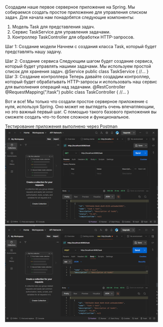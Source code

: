 Cоздадим наше первое серверное приложение на Spring. Мы собираемся создать простое приложение для управления
списком задач. Для начала нам понадобятся следующие компоненты:
1. Модель Task для представления задач.
2. Сервис TaskService для управления задачами.
3. Контроллер TaskController для обработки HTTP-запросов.
   
Шаг 1: Создание модели
Начнем с создания класса Task, который будет представлять нашу задачу.

Шаг 2: Создание сервиса
Следующим шагом будет создание сервиса, который будет управлять нашими
задачами. Мы используем простой список для хранения задач.
@Service
public class TaskService {
//...
}
Шаг 3: Создание контроллера
Теперь давайте создадим контроллер, который будет обрабатывать HTTP-запросы и
использовать наш сервис для выполнения операций над задачами.
@RestController
@RequestMapping("/task")
public class TaskController {
//...
}

Вот и все! Мы только что создали простое серверное приложение с нуля, используя
Spring. Оно может не выглядеть очень впечатляющим, но это важный первый шаг. С
помощью такого базового приложения вы сможете создать что-то более сложное и
функциональное.

Тестирование приложения выполнено через Postman
![Image alt](https://github.com/Sistomin/SpringLesson3/blob/master/get.PNG)
![Image alt](https://github.com/Sistomin/SpringLesson3/blob/master/post.PNG)
